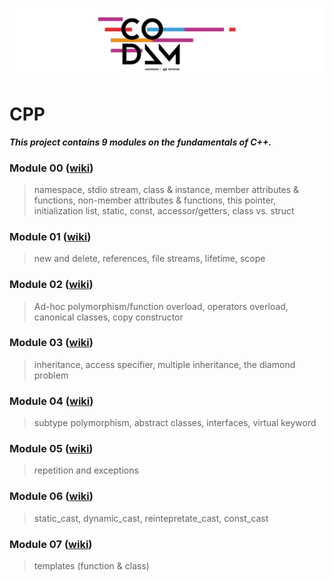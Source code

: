 [![Logo](https://github.com/qingqingqingli/readme_images/blob/master/codam_logo_1.png)](https://github.com/qingqingqingli/CPP)

# CPP
***This project contains 9 modules on the fundamentals of C++.***

### Module 00 ([wiki](https://github.com/qingqingqingli/CPP/wiki/Module00)) 

> namespace, stdio stream, class & instance, member attributes & functions, non-member attributes & functions, this pointer, initialization list, static, const, accessor/getters, class vs. struct

### Module 01 ([wiki](https://github.com/qingqingqingli/CPP/wiki/Module01))

> new and delete, references, file streams, lifetime, scope

### Module 02 ([wiki](https://github.com/qingqingqingli/CPP/wiki/Module02))

> Ad-hoc polymorphism/function overload, operators overload, canonical classes, copy constructor

### Module 03 ([wiki](https://github.com/qingqingqingli/CPP/wiki/Module03))

> inheritance, access specifier, multiple inheritance, the diamond problem

### Module 04 ([wiki](https://github.com/qingqingqingli/CPP/wiki/Module04))

> subtype polymorphism, abstract classes, interfaces, virtual keyword

### Module 05 ([wiki](https://github.com/qingqingqingli/CPP/wiki/Module05))

> repetition and exceptions

### Module 06 ([wiki](https://github.com/qingqingqingli/CPP/wiki/Module06))

> static_cast, dynamic_cast, reintepretate_cast, const_cast

### Module 07 ([wiki](https://github.com/qingqingqingli/CPP/wiki/Module07))

> templates (function & class)